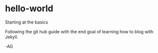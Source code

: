 # hello-world
Starting at the basics 



Following the git hub guide with the end goal of learning how to blog with Jekyll. 

-AG
